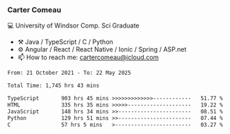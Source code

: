 ### Carter Comeau

💻 University of Windsor Comp. Sci Graduate

- ⚒️ Java / TypeScript / C / Python
- ⚙️ Angular / React / React Native / Ionic / Spring / ASP.net
- 📫 How to reach me: cartercomeau@icloud.com

<!--START_SECTION:waka-->

```txt
From: 21 October 2021 - To: 22 May 2025

Total Time: 1,745 hrs 43 mins

TypeScript       903 hrs 45 mins >>>>>>>>>>>>>------------   51.77 %
HTML             335 hrs 35 mins >>>>>--------------------   19.22 %
JavaScript       148 hrs 34 mins >>-----------------------   08.51 %
Python           129 hrs 51 mins >>-----------------------   07.44 %
C                57 hrs 5 mins   >------------------------   03.27 %
```

<!--END_SECTION:waka-->
